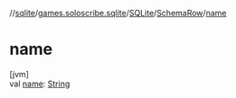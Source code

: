 //[sqlite](../../../../index.md)/[games.soloscribe.sqlite](../../index.md)/[SQLite](../index.md)/[SchemaRow](index.md)/[name](name.md)

# name

[jvm]\
val [name](name.md): [String](https://kotlinlang.org/api/core/kotlin-stdlib/kotlin/-string/index.html)